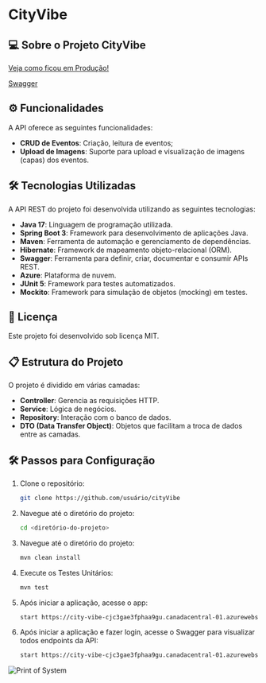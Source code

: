 ﻿# CityVibe

## 💻 Sobre o Projeto CityVibe

[Veja como ficou em Produção!](https://city-vibe-cjc3gae3fphaa9gu.canadacentral-01.azurewebsites.net)

[Swagger](https://city-vibe-cjc3gae3fphaa9gu.canadacentral-01.azurewebsites.net/swagger-ui/index.html)

## ⚙️ Funcionalidades

A API oferece as seguintes funcionalidades:
- **CRUD de Eventos**: Criação, leitura de eventos;
- **Upload de Imagens**: Suporte para upload e visualização de imagens (capas) dos eventos.

## 🛠 Tecnologias Utilizadas

A API REST do projeto foi desenvolvida utilizando as seguintes tecnologias:
- **Java 17**: Linguagem de programação utilizada.
- **Spring Boot 3**: Framework para desenvolvimento de aplicações Java.
- **Maven**: Ferramenta de automação e gerenciamento de dependências.
- **Hibernate**: Framework de mapeamento objeto-relacional (ORM).
- **Swagger**: Ferramenta para definir, criar, documentar e consumir APIs REST.
- **Azure**: Plataforma de nuvem.
- **JUnit 5**: Framework para testes automatizados.
- **Mockito**: Framework para simulação de objetos (mocking) em testes.

## 📝 Licença

Este projeto foi desenvolvido sob licença MIT.

## 📋 Estrutura do Projeto

O projeto é dividido em várias camadas:
- **Controller**: Gerencia as requisições HTTP.
- **Service**: Lógica de negócios.
- **Repository**: Interação com o banco de dados.
- **DTO (Data Transfer Object)**: Objetos que facilitam a troca de dados entre as camadas.

## 🛠 Passos para Configuração

1. Clone o repositório:

   ```bash
   git clone https://github.com/usuário/cityVibe

2. Navegue até o diretório do projeto:

   ```bash
   cd <diretório-do-projeto>


3. Navegue até o diretório do projeto:

    ```bash
    mvn clean install


4. Execute os Testes Unitários:

    ```bash
    mvn test


5. Após iniciar a aplicação, acesse o app:

    ```bash
    start https://city-vibe-cjc3gae3fphaa9gu.canadacentral-01.azurewebsites.net


6. Após iniciar a aplicação e fazer login, acesse o Swagger para visualizar todos endpoints da API:

    ```bash
    start https://city-vibe-cjc3gae3fphaa9gu.canadacentral-01.azurewebsites.net/swagger-ui/index.html


![Print of System](/img.PNG)
